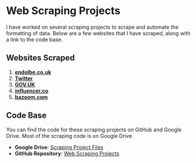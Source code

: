 # Web Scraping Projects

I have worked on several scraping projects to scrape and automate the formatting of data. Below are a few websites that I have scraped, along with a link to the code base.

## Websites Scraped

1. **[endolbe.co.uk](http://endolbe.co.uk)**
2. **[Twitter](https://twitter.com)**
3. **[GOV.UK](https://www.gov.uk)**
4. **[influencer.co](https://influencer.co)**
5. **[bazoom.com](https://bazoom.com)**

## Code Base

You can find the code for these scraping projects on GitHub and Google Drive.
Most of the scraping code is on Google Drive.

- **Google Drive**: [Scraping Project Files](https://drive.google.com/drive/folders/1_Jy6selt2ntlQ5TDJQ_liL5zM_IzOiZlc?usp=sharing)
- **GitHub Repository**: [Web Scraping Projects](https://github.com/abdulqadircp/web-scraping)
